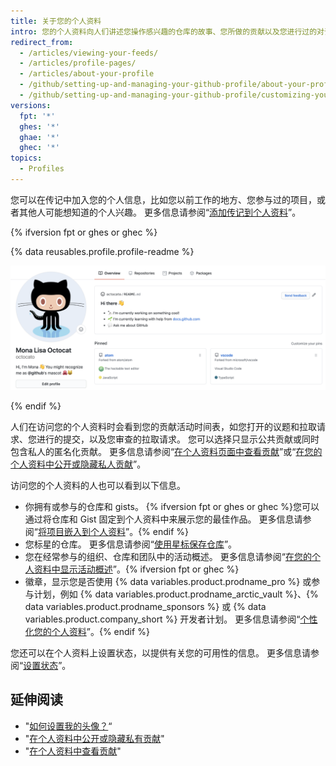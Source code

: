 ```yaml
---
title: 关于您的个人资料
intro: 您的个人资料向人们讲述您操作感兴趣的仓库的故事、您所做的贡献以及您进行过的对话。
redirect_from:
  - /articles/viewing-your-feeds/
  - /articles/profile-pages/
  - /articles/about-your-profile
  - /github/setting-up-and-managing-your-github-profile/about-your-profile
  - /github/setting-up-and-managing-your-github-profile/customizing-your-profile/about-your-profile
versions:
  fpt: '*'
  ghes: '*'
  ghae: '*'
  ghec: '*'
topics:
  - Profiles
---
```


您可以在传记中加入您的个人信息，比如您以前工作的地方、您参与过的项目，或者其他人可能想知道的个人兴趣。 更多信息请参阅“[添加传记到个人资料](/articles/personalizing-your-profile/#adding-a-bio-to-your-profile)”。

{% ifversion fpt or ghes or ghec %}

{% data reusables.profile.profile-readme %}

![个人资料上显示的个人资料自述文件](/assets/images/help/repository/profile-with-readme.png)

{% endif %}

人们在访问您的个人资料时会看到您的贡献活动时间表，如您打开的议题和拉取请求、您进行的提交，以及您审查的拉取请求。 您可以选择只显示公共贡献或同时包含私人的匿名化贡献。 更多信息请参阅“[在个人资料页面中查看贡献](/articles/viewing-contributions-on-your-profile-page)”或“[在您的个人资料中公开或隐藏私人贡献](/articles/publicizing-or-hiding-your-private-contributions-on-your-profile)”。

访问您的个人资料的人也可以看到以下信息。

- 你拥有或参与的仓库和 gists。 {% ifversion fpt or ghes or ghec %}您可以通过将仓库和 Gist 固定到个人资料中来展示您的最佳作品。 更多信息请参阅“[将项目嵌入到个人资料](/github/setting-up-and-managing-your-github-profile/pinning-items-to-your-profile)”。{% endif %}
- 您标星的仓库。 更多信息请参阅“[使用星标保存仓库](/articles/saving-repositories-with-stars/)”。
- 您在经常参与的组织、仓库和团队中的活动概述。 更多信息请参阅“[在您的个人资料中显示活动概述](/articles/showing-an-overview-of-your-activity-on-your-profile)”。{% ifversion fpt or ghec %}
- 徽章，显示您是否使用 {% data variables.product.prodname_pro %} 或参与计划，例如 {% data variables.product.prodname_arctic_vault %}、{% data variables.product.prodname_sponsors %} 或 {% data variables.product.company_short %} 开发者计划。 更多信息请参阅“[个性化您的个人资料](/github/setting-up-and-managing-your-github-profile/personalizing-your-profile#displaying-badges-on-your-profile)”。{% endif %}

您还可以在个人资料上设置状态，以提供有关您的可用性的信息。 更多信息请参阅“[设置状态](/articles/personalizing-your-profile/#setting-a-status)”。

## 延伸阅读

- "[如何设置我的头像？](/articles/how-do-i-set-up-my-profile-picture)“
- "[在个人资料中公开或隐藏私有贡献](/articles/publicizing-or-hiding-your-private-contributions-on-your-profile)"
- "[在个人资料中查看贡献](/articles/viewing-contributions-on-your-profile)"
